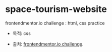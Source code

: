 # space-tourism-website
frontendmentor.io challenge : html, css practice

- 목적: css 

- 출처:
[frontendmentor.io challenge](https://www.frontendmentor.io/challenges/space-tourism-multipage-website-gRWj1URZ3/hub).
